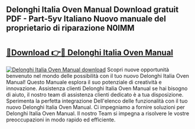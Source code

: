 ## Delonghi Italia Oven Manual Download gratuit PDF - Part-5yv Italiano Nuovo manuale del proprietario di riparazione N0IMM

# <h2><a href="http://dfdmhz.blite.top/?on=Delonghi+Italia+Oven+Manual">🔗Download 👉🔴 Delonghi Italia Oven Manual</a></h2>

[![Delonghi Italia Oven Manual download](https://i.imgur.com/lujVjoI.png)](http://dfdmhz.blite.top/?on=Delonghi+Italia+Oven+Manual)
Scopri nuove opportunità benvenuto nel mondo delle possibilità con il tuo nuovo Delonghi Italia Oven Manual! Questo Manuale esplora il suo potenziale di creatività e innovazione. Assistenza clienti Delonghi Italia Oven Manual se hai bisogno di aiuto, il nostro team di assistenza clienti dedicato è a tua disposizione. Sperimenta la perfetta integrazione Dell'elenco delle funzionalità con il tuo nuovo Delonghi Italia Oven Manual. Ci impegniamo a fornire soluzioni per Delonghi Italia Oven Manual. Il nostro Team si impegna a risolvere le vostre preoccupazioni in modo rapido ed efficiente.
